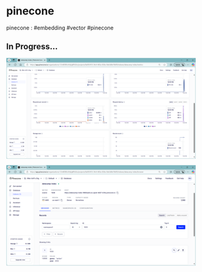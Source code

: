 # pinecone
pinecone : #embedding #vector #pinecone


## In Progress...

![Teaser_Testing_Screenshot1](./Pinecone_Console-005.png)

![Teaser_Testing_Screenshot2](./Pinecone_Console-006.png)

